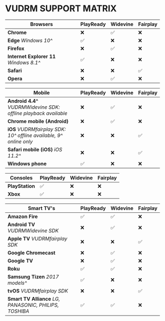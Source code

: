 # VUDRM SUPPORT MATRIX

| Browsers | PlayReady | Widevine | Fairplay |
|-|-|-|-|
| **Chrome** | :x: | :white_check_mark: | :x: |
| **Edge** _Windows 10^_ | :white_check_mark: | :x: | :x: |
| **Firefox** | :x: | :white_check_mark: | :x: |
| **Internet Explorer 11** _Windows 8.1^_ | :white_check_mark: | :x: | :x: |
| **Safari** | :x: | :x: | :white_check_mark: |
| **Opera** | :x: | :white_check_mark: | :x: |

| Mobile | PlayReady | Widevine | Fairplay |
|-|-|-|-|
| **Android 4.4^** _VUDRMWidevine SDK: offline playback available_ | :x: | :white_check_mark: | :x: |
| **Chrome mobile (Android)** | :x: | :white_check_mark: | :x: |
| **iOS** _VUDRMfairplay SDK: 10^ offline available, 9^ online only_ | :x: | :x: | :white_check_mark: |
| **Safari mobile (iOS)** _iOS 11.2^_ | :x: | :x: | :white_check_mark: |
| **Windows phone** | :white_check_mark: | :x: | :x: |

| Consoles | PlayReady | Widevine | Fairplay |
|-|-|-|-|
| **PlayStation** | :white_check_mark: | :x: | :x: |
| **Xbox** | :white_check_mark: | :x: | :x: |

| Smart TV's | PlayReady | Widevine | Fairplay |
|-|-|-|-|
| **Amazon Fire** | :white_check_mark: | :white_check_mark: | :x: |
| **Android TV** _VUDRMWidevine SDK_ | :x: | :white_check_mark: | :x: |
| **Apple TV** _VUDRMfairplay SDK_ | :x: | :x: | :white_check_mark: |
| **Google Chromecast** | :x: | :white_check_mark: | :x: |
| **Google TV** | :x: | :white_check_mark: | :x: |
| **Roku** | :white_check_mark: | :white_check_mark: | :x: |
| **Samsung Tizen** _2017 models^_ | :white_check_mark: | :x: | :x: |
| **tvOS** _VUDRMfairplay SDK_ | :x: | :x: | :white_check_mark: |
| **Smart TV Alliance** _LG, PANASONIC, PHILIPS, TOSHIBA_ | :white_check_mark: | :white_check_mark: | :x: |
